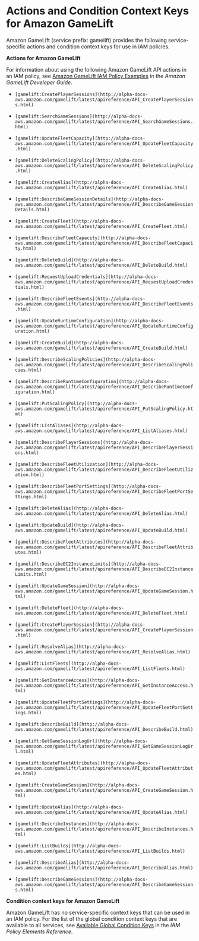 # Actions and Condition Context Keys for Amazon GameLift<a name="list_gamelift"></a>

Amazon GameLift \(service prefix: gamelift\) provides the following service\-specific actions and condition context keys for use in IAM policies\.

**Actions for Amazon GameLift**

For information about using the following Amazon GameLift API actions in an IAM policy, see [Amazon GameLift IAM Policy Examples](http://alpha-docs-aws.amazon.com/gamelift/latest/developerguide/gamelift-iam-policy-examples.html) in the *Amazon GameLift Developer Guide*\.

+ `[gamelift:CreatePlayerSessions](http://alpha-docs-aws.amazon.com/gamelift/latest/apireference/API_CreatePlayerSessions.html)`

+ `[gamelift:SearchGameSessions](http://alpha-docs-aws.amazon.com/gamelift/latest/apireference/API_SearchGameSessions.html)`

+ `[gamelift:UpdateFleetCapacity](http://alpha-docs-aws.amazon.com/gamelift/latest/apireference/API_UpdateFleetCapacity.html)`

+ `[gamelift:DeleteScalingPolicy](http://alpha-docs-aws.amazon.com/gamelift/latest/apireference/API_DeleteScalingPolicy.html)`

+ `[gamelift:CreateAlias](http://alpha-docs-aws.amazon.com/gamelift/latest/apireference/API_CreateAlias.html)`

+ `[gamelift:DescribeGameSessionDetails](http://alpha-docs-aws.amazon.com/gamelift/latest/apireference/API_DescribeGameSessionDetails.html)`

+ `[gamelift:CreateFleet](http://alpha-docs-aws.amazon.com/gamelift/latest/apireference/API_CreateFleet.html)`

+ `[gamelift:DescribeFleetCapacity](http://alpha-docs-aws.amazon.com/gamelift/latest/apireference/API_DescribeFleetCapacity.html)`

+ `[gamelift:DeleteBuild](http://alpha-docs-aws.amazon.com/gamelift/latest/apireference/API_DeleteBuild.html)`

+ `[gamelift:RequestUploadCredentials](http://alpha-docs-aws.amazon.com/gamelift/latest/apireference/API_RequestUploadCredentials.html)`

+ `[gamelift:DescribeFleetEvents](http://alpha-docs-aws.amazon.com/gamelift/latest/apireference/API_DescribeFleetEvents.html)`

+ `[gamelift:UpdateRuntimeConfiguration](http://alpha-docs-aws.amazon.com/gamelift/latest/apireference/API_UpdateRuntimeConfiguration.html)`

+ `[gamelift:CreateBuild](http://alpha-docs-aws.amazon.com/gamelift/latest/apireference/API_CreateBuild.html)`

+ `[gamelift:DescribeScalingPolicies](http://alpha-docs-aws.amazon.com/gamelift/latest/apireference/API_DescribeScalingPolicies.html)`

+ `[gamelift:DescribeRuntimeConfiguration](http://alpha-docs-aws.amazon.com/gamelift/latest/apireference/API_DescribeRuntimeConfiguration.html)`

+ `[gamelift:PutScalingPolicy](http://alpha-docs-aws.amazon.com/gamelift/latest/apireference/API_PutScalingPolicy.html)`

+ `[gamelift:ListAliases](http://alpha-docs-aws.amazon.com/gamelift/latest/apireference/API_ListAliases.html)`

+ `[gamelift:DescribePlayerSessions](http://alpha-docs-aws.amazon.com/gamelift/latest/apireference/API_DescribePlayerSessions.html)`

+ `[gamelift:DescribeFleetUtilization](http://alpha-docs-aws.amazon.com/gamelift/latest/apireference/API_DescribeFleetUtilization.html)`

+ `[gamelift:DescribeFleetPortSettings](http://alpha-docs-aws.amazon.com/gamelift/latest/apireference/API_DescribeFleetPortSettings.html)`

+ `[gamelift:DeleteAlias](http://alpha-docs-aws.amazon.com/gamelift/latest/apireference/API_DeleteAlias.html)`

+ `[gamelift:UpdateBuild](http://alpha-docs-aws.amazon.com/gamelift/latest/apireference/API_UpdateBuild.html)`

+ `[gamelift:DescribeFleetAttributes](http://alpha-docs-aws.amazon.com/gamelift/latest/apireference/API_DescribeFleetAttributes.html)`

+ `[gamelift:DescribeEC2InstanceLimits](http://alpha-docs-aws.amazon.com/gamelift/latest/apireference/API_DescribeEC2InstanceLimits.html)`

+ `[gamelift:UpdateGameSession](http://alpha-docs-aws.amazon.com/gamelift/latest/apireference/API_UpdateGameSession.html)`

+ `[gamelift:DeleteFleet](http://alpha-docs-aws.amazon.com/gamelift/latest/apireference/API_DeleteFleet.html)`

+ `[gamelift:CreatePlayerSession](http://alpha-docs-aws.amazon.com/gamelift/latest/apireference/API_CreatePlayerSession.html)`

+ `[gamelift:ResolveAlias](http://alpha-docs-aws.amazon.com/gamelift/latest/apireference/API_ResolveAlias.html)`

+ `[gamelift:ListFleets](http://alpha-docs-aws.amazon.com/gamelift/latest/apireference/API_ListFleets.html)`

+ `[gamelift:GetInstanceAccess](http://alpha-docs-aws.amazon.com/gamelift/latest/apireference/API_GetInstanceAccess.html)`

+ `[gamelift:UpdateFleetPortSettings](http://alpha-docs-aws.amazon.com/gamelift/latest/apireference/API_UpdateFleetPortSettings.html)`

+ `[gamelift:DescribeBuild](http://alpha-docs-aws.amazon.com/gamelift/latest/apireference/API_DescribeBuild.html)`

+ `[gamelift:GetGameSessionLogUrl](http://alpha-docs-aws.amazon.com/gamelift/latest/apireference/API_GetGameSessionLogUrl.html)`

+ `[gamelift:UpdateFleetAttributes](http://alpha-docs-aws.amazon.com/gamelift/latest/apireference/API_UpdateFleetAttributes.html)`

+ `[gamelift:CreateGameSession](http://alpha-docs-aws.amazon.com/gamelift/latest/apireference/API_CreateGameSession.html)`

+ `[gamelift:UpdateAlias](http://alpha-docs-aws.amazon.com/gamelift/latest/apireference/API_UpdateAlias.html)`

+ `[gamelift:DescribeInstances](http://alpha-docs-aws.amazon.com/gamelift/latest/apireference/API_DescribeInstances.html)`

+ `[gamelift:ListBuilds](http://alpha-docs-aws.amazon.com/gamelift/latest/apireference/API_ListBuilds.html)`

+ `[gamelift:DescribeAlias](http://alpha-docs-aws.amazon.com/gamelift/latest/apireference/API_DescribeAlias.html)`

+ `[gamelift:DescribeGameSessions](http://alpha-docs-aws.amazon.com/gamelift/latest/apireference/API_DescribeGameSessions.html)`

**Condition context keys for Amazon GameLift**

Amazon GameLift has no service\-specific context keys that can be used in an IAM policy\. For the list of the global condition context keys that are available to all services, see [Available Global Condition Keys](reference_policies_condition-keys.md#AvailableKeys) in the *IAM Policy Elements Reference*\.